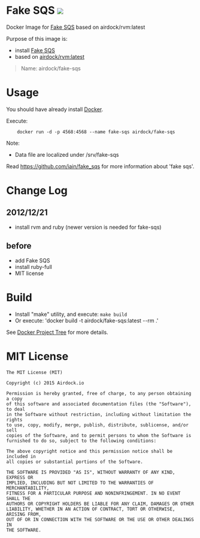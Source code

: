 # Fake SQS [![](https://images.microbadger.com/badges/image/airdock/fake-sqs:latest.svg)](https://microbadger.com/images/airdock/fake-sqs:latest "Get your own image badge on microbadger.com")

Docker Image for [Fake SQS](https://github.com/iain/fake_sqs) based on airdock/rvm:latest

Purpose of this image is:

- install [Fake SQS](https://github.com/iain/fake_sqs)
- based on [airdock/rvm:latest](https://github.com/airdock-io/docker-rvm)


> Name: airdock/fake-sqs


# Usage

You should have already install [Docker](https://www.docker.com/).

Execute:

		docker run -d -p 4568:4568 --name fake-sqs airdock/fake-sqs

Note:
- Data file are localized under /srv/fake-sqs

Read https://github.com/iain/fake_sqs for more information about 'fake sqs'.

# Change Log

## 2012/12/21
- install rvm and ruby (newer version is needed for fake-sqs)

## before

- add Fake SQS
- install ruby-full
- MIT license

# Build


- Install "make" utility, and execute: `make build`
- Or execute: 'docker build -t airdock/fake-sqs:latest --rm .'

See [Docker Project Tree](https://github.com/airdock-io/docker-base/wiki/Docker-Project-Tree) for more details.


# MIT License

```
The MIT License (MIT)

Copyright (c) 2015 Airdock.io

Permission is hereby granted, free of charge, to any person obtaining a copy
of this software and associated documentation files (the "Software"), to deal
in the Software without restriction, including without limitation the rights
to use, copy, modify, merge, publish, distribute, sublicense, and/or sell
copies of the Software, and to permit persons to whom the Software is
furnished to do so, subject to the following conditions:

The above copyright notice and this permission notice shall be included in
all copies or substantial portions of the Software.

THE SOFTWARE IS PROVIDED "AS IS", WITHOUT WARRANTY OF ANY KIND, EXPRESS OR
IMPLIED, INCLUDING BUT NOT LIMITED TO THE WARRANTIES OF MERCHANTABILITY,
FITNESS FOR A PARTICULAR PURPOSE AND NONINFRINGEMENT. IN NO EVENT SHALL THE
AUTHORS OR COPYRIGHT HOLDERS BE LIABLE FOR ANY CLAIM, DAMAGES OR OTHER
LIABILITY, WHETHER IN AN ACTION OF CONTRACT, TORT OR OTHERWISE, ARISING FROM,
OUT OF OR IN CONNECTION WITH THE SOFTWARE OR THE USE OR OTHER DEALINGS IN
THE SOFTWARE.
```
